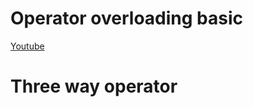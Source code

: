 
# Operator overloading basic

[Youtube ](https://www.youtube.com/watch?v=BnMnozsSPmw)

# Three way operator